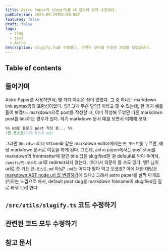 ```yaml
---
title: Astro Paper의 slugify를 내 입맛에 맞게 수정하다.
pubDatetime: 2023-09-29T01:50:00Z
featured: false
draft: false
tags:
  - slug
  - test
  - Astro
description: slugify.ts를 수정하고, 관련된 코드를 수정한 과정을 담았습니다.
---
```


## Table of contents

## 들어가며

Astro Paper를 사용하면서, 몇 가지 아쉬운 점이 있었다.
그 중 하나는 markdown link syntax와의 호환성이었다.
잉? 그게 무슨 말임? 이라고 할 수 있는데, 한 가지 예를 들어 보겠다.
markdown으로 post를 작성할 때, 이미 작성해 두었던 다른 markdown post를 link하는 경우가 있다.
하기 markdown 문서 예를 보면서 이해해 보자.

```markdown
%% md로 블로그 post 작성 중... %%
[딴 포스트](딴-포스트.md)
```

그러면 `Obsidian`이나 `VSCode`와 같은 markdown editor에서는 `딴 포스트`를 누르면, 해당 markdown 문서로 이동을 하게 된다.
그런데, astro paper에서는 post slug를 markdown의 frontmatter에 딸린 title 값을 slugified한 걸 default로 박아 두어서, `/posts/딴-포스트` url로 redirect되지 않는다. (여기서 의문이 들 수도 있다. 엥? 님이 url로 쓴 거는 `딴-포스트.md` 아님? `.md`는 어디다 팔아 먹고 오셨죠? 이에 대한 대답은 [markdown AST node url 값 변경하기](update-markdown-ast-node-url-value.md)에 있다.)
그래서 astro paper를 살짝 마개조(?)하는 느낌으로 해서, default post slug를 markdown filename이 slugified된 걸로 바꿔 보려 한다.

## `/src/utils/slugify.ts` 코드 수정하기

## 관련된 코드 모두 수정하기

## 참고 문서
